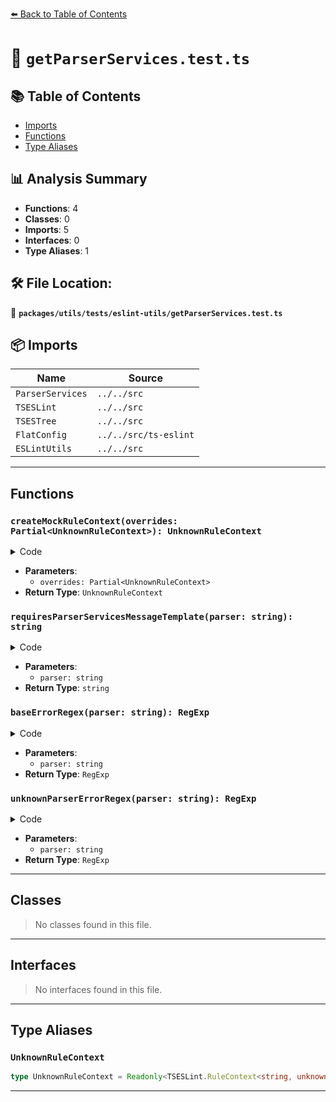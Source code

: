 [⬅️ Back to Table of Contents](../../../../index.md)

# 📄 `getParserServices.test.ts`

## 📚 Table of Contents

- [Imports](#imports)
- [Functions](#functions)
- [Type Aliases](#type-aliases)

## 📊 Analysis Summary

- **Functions**: 4
- **Classes**: 0
- **Imports**: 5
- **Interfaces**: 0
- **Type Aliases**: 1

## 🛠️ File Location:
📂 **`packages/utils/tests/eslint-utils/getParserServices.test.ts`**

## 📦 Imports

| Name | Source |
|------|--------|
| `ParserServices` | `../../src` |
| `TSESLint` | `../../src` |
| `TSESTree` | `../../src` |
| `FlatConfig` | `../../src/ts-eslint` |
| `ESLintUtils` | `../../src` |


---

## Functions

### `createMockRuleContext(overrides: Partial<UnknownRuleContext>): UnknownRuleContext`

<details><summary>Code</summary>

```ts
(
  overrides: Partial<UnknownRuleContext> = {},
): UnknownRuleContext =>
  ({
    ...defaults,
    ...overrides,
  }) as unknown as UnknownRuleContext
```
</details>

- **Parameters**:
  - `overrides: Partial<UnknownRuleContext>`
- **Return Type**: `UnknownRuleContext`
### `requiresParserServicesMessageTemplate(parser: string): string`

<details><summary>Code</summary>

```ts
(parser = '\\S*'): string =>
  'You have used a rule which requires type information, .+\n' +
  `Parser: ${parser}`
```
</details>

- **Parameters**:
  - `parser: string`
- **Return Type**: `string`
### `baseErrorRegex(parser: string): RegExp`

<details><summary>Code</summary>

```ts
(parser?: string): RegExp =>
  new RegExp(requiresParserServicesMessageTemplate(parser))
```
</details>

- **Parameters**:
  - `parser: string`
- **Return Type**: `RegExp`
### `unknownParserErrorRegex(parser: string): RegExp`

<details><summary>Code</summary>

```ts
(parser?: string): RegExp =>
  new RegExp(
    `${requiresParserServicesMessageTemplate(parser)}
Note: detected a parser other than @typescript-eslint/parser. Make sure the parser is configured to forward "parserOptions.project" to @typescript-eslint/parser.`,
  )
```
</details>

- **Parameters**:
  - `parser: string`
- **Return Type**: `RegExp`

---

## Classes

> No classes found in this file.


---

## Interfaces

> No interfaces found in this file.


---

## Type Aliases

### `UnknownRuleContext`

```ts
type UnknownRuleContext = Readonly<TSESLint.RuleContext<string, unknown[]>>;
```


---
